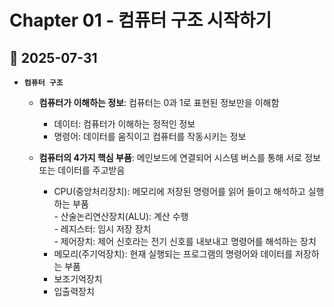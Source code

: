 # Chapter 01 - 컴퓨터 구조 시작하기

## 📅 2025-07-31 
- **```컴퓨터 구조```**
  
  - **컴퓨터가 이해하는 정보**: 컴퓨터는 0과 1로 표현된 정보만을 이해함
    
    - 데이터: 컴퓨터가 이해하는 정적인 정보
    - 명령어: 데이터를 움직이고 컴퓨터를 작동시키는 정보
      
  - **컴퓨터의 4가지 핵심 부품**: 메인보드에 연결되어 시스템 버스를 통해 서로 정보 또는 데이터를 주고받음
    - CPU(중앙처리장치): 메모리에 저장된 명령어를 읽어 들이고 해석하고 실행하는 부품  
      \- 산술논리연산장치(ALU): 계산 수행  
      \- 레지스터: 임시 저장 장치  
      \- 제어장치: 제어 신호라는 전기 신호를 내보내고 명령어를 해석하는 장치  
    - 메모리(주기억장치): 현재 실행되는 프로그램의 명령어와 데이터를 저장하는 부품
    - 보조기억장치
    - 입출력장치
